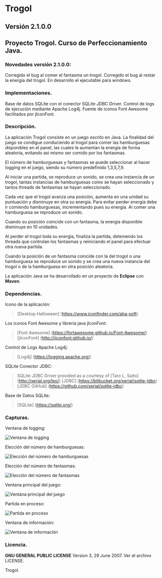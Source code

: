 # Trogol
## Versión 2.1.0.0
## Proyecto Trogol. Curso de Perfeccionamiento Java.

### Novedades versión 2.1.0.0:

Corregido el bug al comer el fantasma un trogol.
Corregido el bug al restar la energía del trogol.
En desarrollo el ejecutable para windows.

### Implementaciones.

Base de datos SQLite con el conector SQLite JDBC Driver.
Control de logs de ejecución mediante Apache Log4j.
Fuente de iconos Font Awesome facilitados por jIconFont.

### Descripción.

La aplicación Trogol consiste en un juego escrito en Java. La finalidad del juego
se condigue conduciendo al trogol para comer las hamburguesas disponibles en el
panel, las cuales le aumentan la energía de forma aleatoria, evitando asi mismo
ser comido por los fantasmas.

El número de hamburguesas y fantasmas se puede seleccionar al hacer logging en el
juego, siendo su número predefinido 1,3,5,7,9.

Al iniciar una partida, se reproduce un sonido, se crea una instancia de un trogol,
tantas instancias de hamburguesas como se hayan seleccionado y tantos threads de
fantasmas se hayan seleccionado.

Cada vez que el trogol avanza una posición, aumenta en una unidad su puntuación y
disminuye en otra su energía. Para evitar perder energía debe ir comiendo hamburguesas,
incrementando pues su energía. Al comer una hamburguesa se reproduce un sonido.

Cuando su posición coincide con un fantasma, la energía disponible disminuye en
10 unidades.

Al perder el trogol toda su energía, finaliza la partida, deteniendo los threads
que controlan los fantasmas y reiniciando el panel para efectuar otra nueva partida.

Cuando la posición de un fantasma coincide con la del trogol o una hamburguesa se
reproduce un sonido y se crea una nueva instancia del trogol o de la hamburguesa
en otra posición aleatoria.

La aplicación Java se ha desarrollado en un proyecto de **Eclipse** con **Maven**.

### Dependencias.

Icono de la aplicación:

>[Desktop Halloween] (https://www.iconfinder.com/aha-soft)

Los iconos Font Awesome y librería java jIconFont:

> [Font Awesome] (https://fortawesome.github.io/Font-Awesome/)
> [jIconFont] (http://jiconfont.github.io/)

Control de Logs Apache Log4j:

> [Log4j] (https://logging.apache.org/)

SQLite Conector JDBC:

> SQLite JDBC Driver provided as a courtesy of [Taro L. Saito] (http://xerial.org/leo/)
> [JDBC] (https://bitbucket.org/xerial/sqlite-jdbc)
> [JDBC GitHub] (https://github.com/xerial/sqlite-jdbc)

Base de Datos SQLite:

> [SQLite] (https://sqlite.org/)

### Capturas.

Ventana de logging:

![Ventana de logging](https://dl.dropboxusercontent.com/u/3193442/Proyectos/Trogol01.jpg)

Elección del número de hamburguesas:

![Elección del número de hamburguesas](https://dl.dropboxusercontent.com/u/3193442/Proyectos/Trogol02.jpg)

Elección del número de fantasmas:

![Elección del número de fantasmas](https://dl.dropboxusercontent.com/u/3193442/Proyectos/Trogol03.jpg)

Ventana principal del juego:

![Ventana principal del juego](https://dl.dropboxusercontent.com/u/3193442/Proyectos/Trogol04.jpg)

Partida en proceso:

![Partida en proceso](https://dl.dropboxusercontent.com/u/3193442/Proyectos/Trogol05.jpg)

Ventana de información:

![Ventana de información](https://dl.dropboxusercontent.com/u/3193442/Proyectos/Trogol06.jpg)

### Licencia.

**GNU GENERAL PUBLIC LICENSE** Version 3, 29 June 2007. Ver el archivo LICENSE.

Trogol.
